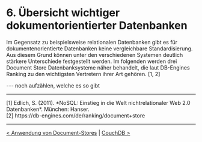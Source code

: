 # 6. Übersicht wichtiger dokumentorientierter Datenbanken

Im Gegensatz zu beispielsweise relationalen Datenbanken gibt es für dokumentenorientierte Datenbanken keine vergleichbare Standardisierung. Aus diesem Grund können unter den verschiedenen Systemen deutlich stärkere Unterschiede festgestellt werden. Im folgenden werden drei Document Store Datenbanksysteme näher behandelt, die laut DB-Engines Ranking zu den wichtigsten Vertretern ihrer Art gehören. [1, 2]

--- noch aufzählen, welche es so gibt



<hr>
[1] Edlich, S. (2011). *NoSQL: Einstieg in die Welt nichtrelationaler Web 2.0 Datenbanken*. München: Hanser. <br>
[2] https://db-engines.com/de/ranking/document+store
<hr>

[< Anwendung von Document-Stores](07_Anwendung-von-DocumentStores.md)		|   [CouchDB >](09_CouchDB.md)


